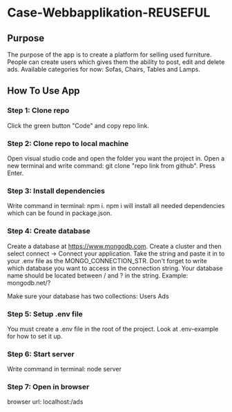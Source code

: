 # Case-Webbapplikation-REUSEFUL

## Purpose
The purpose of the app is to create a platform for selling used furniture. People can create users which gives them the ability to post, edit and delete ads. Available categories for now: Sofas, Chairs, Tables and Lamps.

## How To Use App

### Step 1: Clone repo
Click the green button "Code" and copy repo link.

### Step 2: Clone repo to local machine
Open visual studio code and open the folder you want the project in. Open a new terminal and write command: git clone "repo link from github". Press Enter.

### Step 3: Install dependencies
Write command in terminal: npm i. npm i will install all needed dependencies which can be found in package.json.

### Step 4: Create database
Create a database at https://www.mongodb.com. Create a cluster and then select connect -> Connect your application. Take the string and paste it in to your .env file as the MONGO_CONNECTION_STR. Don't forget to write which database you want to access in the connection string. Your database name should be located between / and ? in the string. Example: mongodb.net/<yourDataBaseName>?

Make sure your database has two collections: Users Ads

### Step 5: Setup .env file
You must create a .env file in the root of the project. Look at .env-example for how to set it up.

### Step 6: Start server
Write command in terminal: node server

### Step 7: Open in browser
browser url: localhost:<chosen portnumber>/ads

